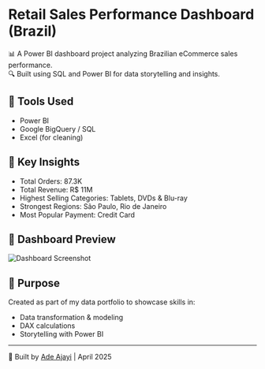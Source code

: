 # Retail Sales Performance Dashboard (Brazil)

📊 A Power BI dashboard project analyzing Brazilian eCommerce sales performance.  
🔍 Built using SQL and Power BI for data storytelling and insights.

## 🔧 Tools Used
- Power BI
- Google BigQuery / SQL
- Excel (for cleaning)

## 📌 Key Insights
- Total Orders: 87.3K
- Total Revenue: R$ 11M
- Highest Selling Categories: Tablets, DVDs & Blu-ray
- Strongest Regions: São Paulo, Rio de Janeiro
- Most Popular Payment: Credit Card

## 📸 Dashboard Preview
![Dashboard Screenshot](./your-image.png)

## 🧠 Purpose
Created as part of my data portfolio to showcase skills in:
- Data transformation & modeling
- DAX calculations
- Storytelling with Power BI

---

👤 Built by [Ade Ajayi](https://www.linkedin.com/in/ade-ajayi) | April 2025
